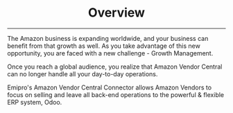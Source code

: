 <div align="center"><h1>Overview</h1></div>

<hr>

The Amazon business is expanding worldwide, and your business can benefit from that growth as well. As you take advantage of this new opportunity, you are faced with a new challenge - Growth Management.

Once you reach a global audience, you realize that Amazon Vendor Central can no longer handle all your day-to-day operations. 

Emipro's Amazon Vendor Central Connector allows Amazon Vendors to focus on selling and leave all back-end operations to the powerful & flexible ERP system, Odoo.
